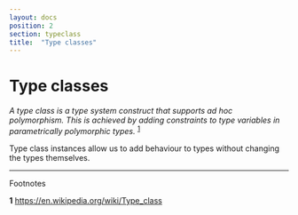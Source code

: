 ```yaml
---
layout: docs
position: 2
section: typeclass
title:  "Type classes"
---
```


# Type classes

_A type class is a type system construct that supports ad hoc polymorphism.
This is achieved by adding constraints to type variables in parametrically polymorphic types._ <sup>[1](#f1)</sup>

Type class instances allow us to add behaviour to types without changing the types themselves.

---

Footnotes

<b id="f1">1</b> <https://en.wikipedia.org/wiki/Type_class>
